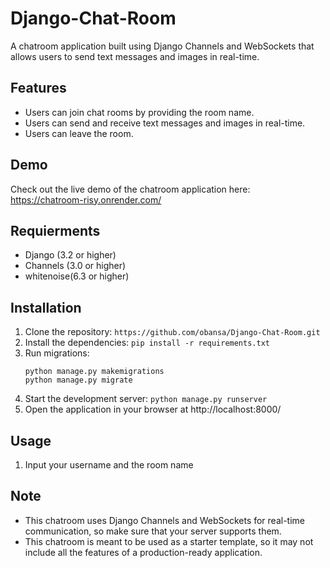 
# Django-Chat-Room

A chatroom application built using Django Channels and WebSockets that allows users to send text messages and images in real-time.
## Features

- Users can join chat rooms by providing the room name.
- Users can send and receive text messages and images in real-time.
- Users can leave the room.


## Demo

Check out the live demo of the chatroom application here: https://chatroom-risy.onrender.com/

## Requierments

- Django (3.2 or higher)
- Channels (3.0 or higher)
- whitenoise(6.3 or higher)
## Installation

1. Clone the repository:
    ```https://github.com/obansa/Django-Chat-Room.git```
2. Install the dependencies:
    ```pip install -r requirements.txt```
3. Run migrations:
    ```
    python manage.py makemigrations
    python manage.py migrate
    ```
4. Start the development server:
    ```python manage.py runserver```
5. Open the application in your browser at http://localhost:8000/
## Usage
1. Input your username and the room name


## Note
- This chatroom uses Django Channels and WebSockets for real-time communication, so make sure that your server supports them.
- This chatroom is meant to be used as a starter template, so it may not include all the features of a production-ready application.
